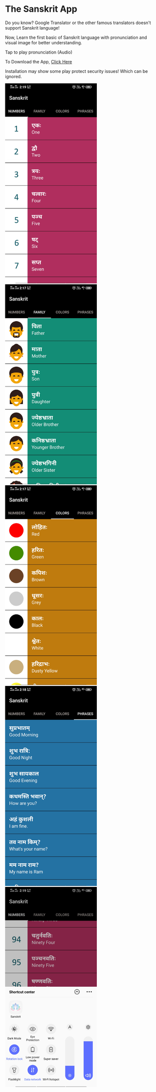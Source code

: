 # The Sanskrit App


Do you know? Google Translator or the other famous translators doesn't support Sanskrit language!

Now, Learn the first basic of Sanskrit language with pronunciation and visual image for better understanding.

Tap to play pronunciation (Audio)

To Download the App, [Click Here](/app/release/)

Installation may show some play protect security issues! Which can be ignored.

<img src="Images/img1.jpg" width="300" >
<img src="Images/img2.jpg" width="300" >
<img src="Images/img3.jpg" width="300" >
<img src="Images/img4.jpg" width="300" >
<img src="Images/img_icon.jpg" width="300" >
